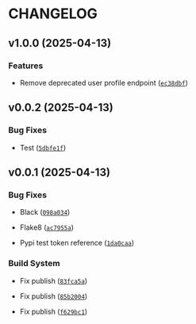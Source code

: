 # CHANGELOG


## v1.0.0 (2025-04-13)

### Features

- Remove deprecated user profile endpoint
  ([`ec38dbf`](https://github.com/cormac-rynne/package_example/commit/ec38dbfd8426b18ae6e861f3f6689e2e90a6b7f5))


## v0.0.2 (2025-04-13)

### Bug Fixes

- Test
  ([`5dbfe1f`](https://github.com/cormac-rynne/package_example/commit/5dbfe1f1778d52fc52b8d56c5ac7630447d0bad7))


## v0.0.1 (2025-04-13)

### Bug Fixes

- Black
  ([`098a034`](https://github.com/cormac-rynne/package_example/commit/098a034d38e4e170484b7f172f60d13788e21b48))

- Flake8
  ([`ac7955a`](https://github.com/cormac-rynne/package_example/commit/ac7955a458aeb70fb35000b7c3121b85c4330710))

- Pypi test token reference
  ([`1da0caa`](https://github.com/cormac-rynne/package_example/commit/1da0caa2e61ef68226d3e5afdcf508b5db5266ed))

### Build System

- Fix publish
  ([`83fca5a`](https://github.com/cormac-rynne/package_example/commit/83fca5ab613341df6de4f3fdec574c225df9e616))

- Fix publish
  ([`85b2004`](https://github.com/cormac-rynne/package_example/commit/85b20045c67dafdc8cef2e32ea0af44680192eda))

- Fix publish
  ([`f629bc1`](https://github.com/cormac-rynne/package_example/commit/f629bc134f32ba64fe685d4086c8e53f6f7334c4))
